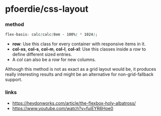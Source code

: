 # pfoerdie/css-layout

### method
```css
flex-basis: calc(calc(8em - 100%) * 1024);
```

- __row__: Use this class for every container with responsive items in it.
- __col-xs__, __col-s__, __col-m__, __col-l__, __col-xl__: Use this classes inside a _row_ to define different sized entries.
- A _col_ can also be a _row_ for new columns.

Although this method is not as exact as a grid layout would be, it produces really interesting results and might be an alternative for non-grid-fallback support.

### links
- https://heydonworks.com/article/the-flexbox-holy-albatross/
- https://www.youtube.com/watch?v=fuiEYR6Hoe0
